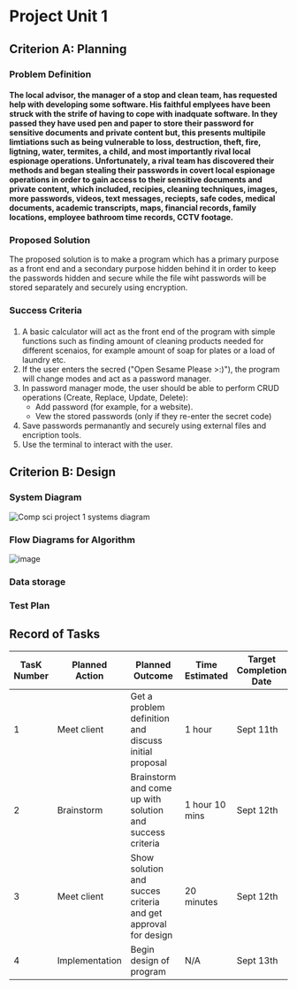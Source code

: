 # Project Unit 1

## Criterion A: Planning

### Problem Definition

#### The local advisor, the manager of a stop and clean team, has requested help with developing some software. His faithful emplyees have been struck with the strife of having to cope with inadquate software. In they passed they have used pen and paper to store their password for sensitive documents and private content but, this presents multipile limtiations such as being vulnerable to loss, destruction, theft, fire, ligtning, water, termites, a child, and most importantly rival local espionage operations. Unfortunately, a rival team has discovered their methods and began stealing their passwords in covert local espionage operations in order to gain access to their sensitive documents and private content, which included, recipies, cleaning techniques, images, more passwords, videos, text messages, reciepts, safe codes, medical documents, academic transcripts, maps, financial records, family locations, employee bathroom time records, CCTV footage.

### Proposed Solution

The proposed solution is to make a program which has a primary purpose as a front end and a secondary purpose hidden behind it in order to keep the passwords hidden and secure while the file wiht passwords will be stored separately and securely using encryption.

### Success Criteria

####
1. A basic calculator will act as the front end of the program with simple functions such as finding amount of cleaning products needed for different scenaios, for example amount of soap for plates or a load of laundry etc.
2. If the user enters the secred ("Open Sesame Please >:)"), the program will change modes and act as a password manager.
3. In password manager mode, the user should be able to perform CRUD operations (Create, Replace, Update, Delete):
   - Add password (for example, for a website).
   - Vew the stored passwords (only if they re-enter the secret code)
4. Save passwords permanantly and securely using external files and encription tools.
5. Use the terminal to interact with the user.

## Criterion B: Design

### System Diagram
![Comp sci project 1 systems diagram](https://github.com/user-attachments/assets/3da23d91-8dc4-4129-bbcd-9acd29fd3681)

### Flow Diagrams for Algorithm
![image](https://github.com/user-attachments/assets/1b3fcfd0-4fb7-45aa-a424-fa1f5099dd52)


### Data storage

### Test Plan

## Record of Tasks 
| TasK Number | Planned Action | Planned Outcome                                               | Time Estimated | Target Completion Date | Criterion |
|-------------|----------------|---------------------------------------------------------------|----------------|------------------------|-----------|
| 1           | Meet client    | Get a problem definition and discuss initial proposal         | 1 hour         | Sept 11th              | A         |
| 2           | Brainstorm     | Brainstorm and come up with solution and success criteria     | 1 hour 10 mins | Sept 12th              | A         |
| 3           | Meet client    | Show solution and succes criteria and get approval for design | 20 minutes     | Sept 12th              | A         |
| 4           | Implementation | Begin design of program                                       | N/A            | Sept 13th              | B         |

